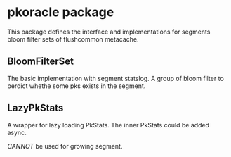 # pkoracle package

This package defines the interface and implementations for segments bloom filter sets of flushcommon metacache.

## BloomFilterSet

The basic implementation with segment statslog. A group of bloom filter to perdict whethe some pks exists in the segment.

## LazyPkStats

A wrapper for lazy loading PkStats. The inner PkStats could be added async.

*CANNOT* be used for growing segment.